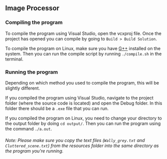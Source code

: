 ## Image Processor


### Compiling the program

To compile the program using Visual Studio, open the vcxproj file.
Once the project has opened you can compile by going to `Build > Build Solution`.

To compile the program on Linux, make sure you have [G++](https://gcc.gnu.org/) installed on the system.
Then you can run the compile script by running `./compile.sh` in the terminal.

### Running the program

Depending on which method you used to compile the program, this will be slightly different.

If you compiled the program using Visual Studio, navigate to the project folder (where the source code is located) and open the Debug folder.
In this folder there should be a `.exe` file that you can run.

If you compiled the program on Linux, you need to change your directory to the output folder by doing `cd output/`.
Then you can run the program using the command `./a.out`.


###### Note: Please make sure you copy the text files (`Wally_grey.txt` and `Cluttered_scene.txt`) from the resources folder into the same directory as the program you're running.

